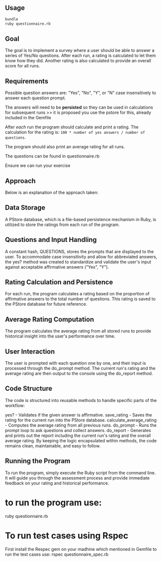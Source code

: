 ## Usage

```sh
bundle
ruby questionnaire.rb
```

## Goal

The goal is to implement a survey where a user should be able to answer a series of Yes/No questions. After each run, a rating is calculated to let them know how they did. Another rating is also calculated to provide an overall score for all runs.

## Requirements

Possible question answers are: "Yes", "No", "Y", or "N" case insensitively to answer each question prompt.

The answers will need to be **persisted** so they can be used in calculations for subsequent runs >> it is proposed you use the pstore for this, already included in the Gemfile

After _each_ run the program should calculate and print a rating. The calculation for the rating is: `100 * number of yes answers / number of questions`.

The program should also print an average rating for all runs.

The questions can be found in questionnaire.rb

Ensure we can run your exercise

## Approach
Below is an explanation of the approach taken:

## Data Storage
A PStore database, which is a file-based persistence mechanism in Ruby, is utilized to store the ratings from each run of the program.

## Questions and Input Handling
A constant hash, QUESTIONS, stores the prompts that are displayed to the user. To accommodate case insensitivity and allow for abbreviated answers, the yes? method was created to standardize and validate the user's input against acceptable affirmative answers ("Yes", "Y").

## Rating Calculation and Persistence
For each run, the program calculates a rating based on the proportion of affirmative answers to the total number of questions. This rating is saved to the PStore database for future reference.

## Average Rating Computation
The program calculates the average rating from all stored runs to provide historical insight into the user's performance over time.

## User Interaction
The user is prompted with each question one by one, and their input is processed through the do_prompt method. The current run's rating and the average rating are then output to the console using the do_report method.

## Code Structure
The code is structured into reusable methods to handle specific parts of the workflow:

yes? - Validates if the given answer is affirmative.
save_rating - Saves the rating for the current run into the PStore database.
calculate_average_rating - Computes the average rating from all previous runs.
do_prompt - Runs the prompt loop to ask questions and collect answers.
do_report - Generates and prints out the report including the current run's rating and the overall average rating.
By keeping the logic encapsulated within methods, the code remains clean, maintainable, and easy to follow.

## Running the Program
To run the program, simply execute the Ruby script from the command line. It will guide you through the assessment process and provide immediate feedback on your rating and historical performance.

# to run the program use: 
ruby questionnaire.rb

# To run test cases using Rspec 
First install the Respec gem on your madhine which mentioned in Gemfile 
to run the test cases use:
 rspec questionnaire_spec.rb 